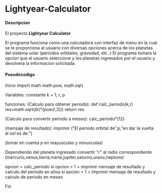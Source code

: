 # Lightyear-Calculator
#### Descripcion

El proyecto **Lightyear Calculator**

El programa funciona como una calculadora con interfaz de menu
en la cual se le proporciona al usuario con diversas opciones 
acerca de los planetas del sistema solar (periodos orbitales,
gravedad, etc..)
El programa tomara la opcion que el usuario seleccione y los 
planetas ingresados por el usuario y devolvera la informacion
solicitada.

#### Pseudocodigo
Inicio
import math
math.pow, math.sqrt

Variables:
constante k = 1, r, p

funciones:
(Calculo para obtener periodo):
def calc_periodo(k,r)
 res=math.sqrt((k)*(pow(r,3)))
  return res

(Calculo para convertir periodo a meses):
calc_periodo*(12)

(mensaje de resultado):
imprimir ("El periodo orbital de",p,"en dar la vuelta al sol es de:")

(tomar en cuenta p en mayusculas y minusculas)

Dependiendo del planeta ingresado convertir "r" al radio correspondiente
(mercurio,venus,tierra,marte,jupiter,saturno,urano,neptuno)

opcion = calc_periodo
si opcion > 1 = imprimir mensaje de resultado y calculo del periodo en años
si opcion < 1 = imprimir mensaje de resultado y calculo de periodo en meses
  
Fin
